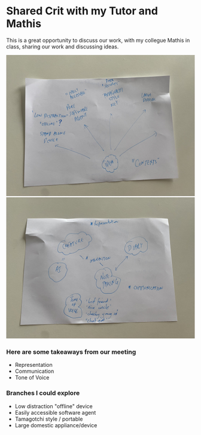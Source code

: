# Shared Crit with my Tutor and Mathis

This is a great opportunity to discuss our work, with my collegue Mathis in class, sharing our work and discussing ideas.

![](../../00-09%20Resources/09%20Assets/IMG_9415.jpeg)
![](../../00-09%20Resources/09%20Assets/IMG_9416.jpeg)

### Here are some takeaways from our meeting
- Representation
- Communication
- Tone of Voice

### Branches I could explore
- Low distraction "offline" device
- Easily accessible software agent
- Tamagotchi style / portable
- Large domestic appliance/device